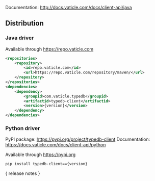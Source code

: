 Documentation: http://docs.vaticle.com/docs/client-api/java

## Distribution

### Java driver

Available through https://repo.vaticle.com

```xml
<repositories>
    <repository>
        <id>repo.vaticle.com</id>
        <url>https://repo.vaticle.com/repository/maven/</url>
    </repository>
</repositories>
<dependencies>
    <dependency>
        <groupid>com.vaticle.typedb</groupid>
        <artifactid>typedb-client</artifactid>
        <version>{version}</version>
    </dependency>
</dependencies>
```

### Python driver

PyPI package: https://pypi.org/project/typedb-client
Documentation: https://docs.vaticle.com/docs/client-api/python

Available through https://pypi.org

```
pip install typedb-client=={version}
```

{ release notes }
